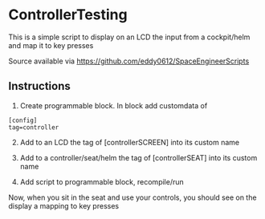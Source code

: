 ControllerTesting
=================
This is a simple script to display on an LCD the input from a cockpit/helm and map it to key presses

Source available via https://github.com/eddy0612/SpaceEngineerScripts

Instructions
------------
1. Create programmable block. In block add customdata of
```
[config]
tag=controller
```

2. Add to an LCD the tag of [controllerSCREEN] into its custom name

3. Add to a controller/seat/helm the tag of [controllerSEAT] into its custom name

4. Add script to programmable block, recompile/run

Now, when you sit in the seat and use your controls, you should see on the display a mapping to key presses